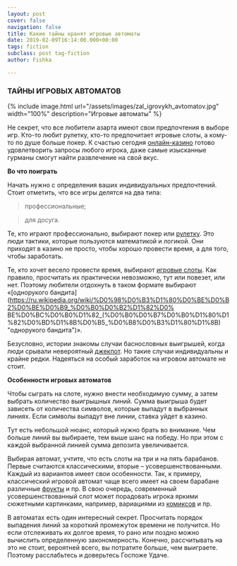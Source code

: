 ```yaml
---
layout: post
cover: false
navigation: false
title: Какие тайны хранят игровые автоматы
date: 2019-02-09T16:14:00.000+00:00
tags: fiction
subclass: post tag-fiction
author: Fishka

---
```

### ТАЙНЫ ИГРОВЫХ АВТОМАТОВ

{% include image.html url="/assets/images/zal_igrovykh_avtomatov.jpg" width="100%" description="Игровые автоматы" %}

Не секрет, что все любители азарта имеют свои предпочтения в выборе игр. Кто-то любит рулетку, кто-то предпочитает игровые слоты, а кому-то по душе больше покер. К счастью сегодня [онлайн-казино](http://casino7.live "онлайн-казино") готово удовлетворить запросы любого игрока, даже самые изысканные гурманы смогут найти развлечение на свой вкус.

**Во что поиграть**

Начать нужно с определения ваших индивидуальных предпочтений. Стоит отметить, что все игры делятся на два типа:

> профессиональные;

> для досуга.

Те, кто играют профессионально, выбирают покер или [рулетку](https://vulkansite.net/game/bet_roul "рулетку"). Это люди тактики, которые пользуются математикой и логикой. Они приходят в казино не просто, чтобы хорошо провести время, а для того, чтобы заработать.

Те, кто хочет весело провести время, выбирают [игровые слоты](https://vulkansite.net/ "игровые слоты"). Как правило, просчитать их практически невозможно, тут или повезет, или нет. Поэтому любители отдохнуть в таком формате выбирают «[однорукого бандита](https://ru.wikipedia.org/wiki/%D0%98%D0%B3%D1%80%D0%BE%D0%B2%D0%BE%D0%B9_%D0%B0%D0%B2%D1%82%D0%  BE%D0%BC%D0%B0%D1%82_(%D0%B0%D0%B7%D0%B0%D1%80%D1%82%D0%BD%D1%8B%D0%B5_%D0%B8%D0%B3%D1%80%D1%8B) "однорукого бандита")».

Безусловно, истории знакомы случаи баснословных выигрышей, когда люди срывали невероятный [джекпот](https://bitazino.com/jackpot "джекпот"). Но такие случаи индивидуальны и крайне редки. Надеяться на особый заработок на игровом автомате не стоит.

**Особенности игровых автоматов**

Чтобы сыграть на слоте, нужно внести необходимую сумму, а затем выбрать количество выигрышных линий. Сумма выигрыша будет зависеть от количества символов, которые выпадут в выбранных линиях. Если символы выпадут вне линии, ставка уйдет в казино.

Тут есть небольшой нюанс, который нужно брать во внимание. Чем больше линий вы выбираете, тем выше шанс на победу. Но при этом с каждой выбранной линией сумма депозита увеличивается.

Выбирая автомат, учтите, что есть слоты на три и на пять барабанов. Первые считаются классическими, вторые – усовершенствованными. Каждый из вариантов имеет свои особенности. Так, к примеру, классический игровой автомат чаще всего имеет на своем барабане различные [фрукты](https://bitazino.com/game/ib_fh "фрукты") и пр. В свою очередь, современный усовершенствованный слот может порадовать игрока яркими сюжетными картинками, например, вариациями из [комиксов](https://bitazino.com/game/ib_al "комиксов") и пр.

В автоматах есть один интересный секрет. Просчитать порядок выпадения линий за короткий промежуток времени не получится. Но если отслеживать их долгое время, то рано или поздно можно вычислить определенную закономерность. Конечно, рассчитывать на это не стоит, вероятней всего, вы потратите больше, чем выиграете. Поэтому расслабьтесь и доверьтесь Госпоже Удаче.